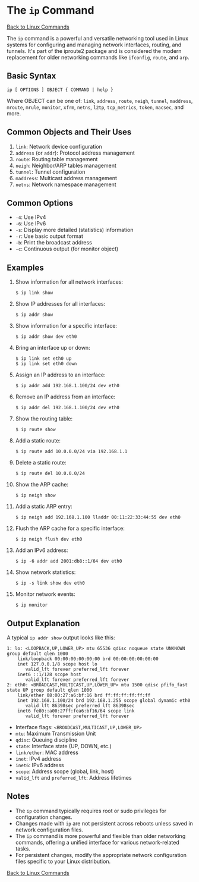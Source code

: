 # The `ip` Command

[Back to Linux Commands](../readme.md)

The `ip` command is a powerful and versatile networking tool used in Linux systems for configuring and managing network interfaces, routing, and tunnels. It's part of the iproute2 package and is considered the modern replacement for older networking commands like `ifconfig`, `route`, and `arp`.

## Basic Syntax

```
ip [ OPTIONS ] OBJECT { COMMAND | help }
```

Where OBJECT can be one of: `link`, `address`, `route`, `neigh`, `tunnel`, `maddress`, `mroute`, `mrule`, `monitor`, `xfrm`, `netns`, `l2tp`, `tcp_metrics`, `token`, `macsec`, and more.

## Common Objects and Their Uses

1. `link`: Network device configuration
2. `address` (or `addr`): Protocol address management
3. `route`: Routing table management
4. `neigh`: Neighbor/ARP tables management
5. `tunnel`: Tunnel configuration
6. `maddress`: Multicast address management
7. `netns`: Network namespace management

## Common Options

- `-4`: Use IPv4
- `-6`: Use IPv6
- `-s`: Display more detailed (statistics) information
- `-r`: Use basic output format
- `-b`: Print the broadcast address
- `-c`: Continuous output (for monitor object)

## Examples

1. Show information for all network interfaces:
   ```
   $ ip link show
   ```

2. Show IP addresses for all interfaces:
   ```
   $ ip addr show
   ```

3. Show information for a specific interface:
   ```
   $ ip addr show dev eth0
   ```

4. Bring an interface up or down:
   ```
   $ ip link set eth0 up
   $ ip link set eth0 down
   ```

5. Assign an IP address to an interface:
   ```
   $ ip addr add 192.168.1.100/24 dev eth0
   ```

6. Remove an IP address from an interface:
   ```
   $ ip addr del 192.168.1.100/24 dev eth0
   ```

7. Show the routing table:
   ```
   $ ip route show
   ```

8. Add a static route:
   ```
   $ ip route add 10.0.0.0/24 via 192.168.1.1
   ```

9. Delete a static route:
   ```
   $ ip route del 10.0.0.0/24
   ```

10. Show the ARP cache:
    ```
    $ ip neigh show
    ```

11. Add a static ARP entry:
    ```
    $ ip neigh add 192.168.1.100 lladdr 00:11:22:33:44:55 dev eth0
    ```

12. Flush the ARP cache for a specific interface:
    ```
    $ ip neigh flush dev eth0
    ```

13. Add an IPv6 address:
    ```
    $ ip -6 addr add 2001:db8::1/64 dev eth0
    ```

14. Show network statistics:
    ```
    $ ip -s link show dev eth0
    ```

15. Monitor network events:
    ```
    $ ip monitor
    ```

## Output Explanation

A typical `ip addr show` output looks like this:

```
1: lo: <LOOPBACK,UP,LOWER_UP> mtu 65536 qdisc noqueue state UNKNOWN group default qlen 1000
    link/loopback 00:00:00:00:00:00 brd 00:00:00:00:00:00
    inet 127.0.0.1/8 scope host lo
       valid_lft forever preferred_lft forever
    inet6 ::1/128 scope host 
       valid_lft forever preferred_lft forever
2: eth0: <BROADCAST,MULTICAST,UP,LOWER_UP> mtu 1500 qdisc pfifo_fast state UP group default qlen 1000
    link/ether 08:00:27:a6:bf:16 brd ff:ff:ff:ff:ff:ff
    inet 192.168.1.100/24 brd 192.168.1.255 scope global dynamic eth0
       valid_lft 86398sec preferred_lft 86398sec
    inet6 fe80::a00:27ff:fea6:bf16/64 scope link 
       valid_lft forever preferred_lft forever
```

- Interface flags: `<BROADCAST,MULTICAST,UP,LOWER_UP>`
- `mtu`: Maximum Transmission Unit
- `qdisc`: Queuing discipline
- `state`: Interface state (UP, DOWN, etc.)
- `link/ether`: MAC address
- `inet`: IPv4 address
- `inet6`: IPv6 address
- `scope`: Address scope (global, link, host)
- `valid_lft` and `preferred_lft`: Address lifetimes

## Notes

- The `ip` command typically requires root or sudo privileges for configuration changes.
- Changes made with `ip` are not persistent across reboots unless saved in network configuration files.
- The `ip` command is more powerful and flexible than older networking commands, offering a unified interface for various network-related tasks.
- For persistent changes, modify the appropriate network configuration files specific to your Linux distribution.

[Back to Linux Commands](../readme.md)
